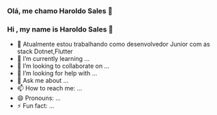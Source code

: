 
### Olá, me chamo Haroldo Sales 👋
### Hi , my name is Haroldo Sales 👋


- 🔭 Atualmente estou trabalhando como desenvolvedor Junior com as stack Dotnet,Flutter
- 🌱 I’m currently learning ...
- 👯 I’m looking to collaborate on ...
- 🤔 I’m looking for help with ...
- 💬 Ask me about ...
- 📫 How to reach me: ...
- 😄 Pronouns: ...
- ⚡ Fun fact: ...

